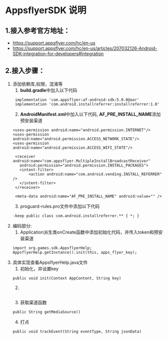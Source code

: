# AppsflyerSDK 说明
## 1.接入参考官方地址：
- https://support.appsflyer.com/hc/en-us
- https://support.appsflyer.com/hc/en-us/articles/207032126-Android-SDK-integration-for-developers#Integration
## 2.接入步骤：
1. 添加依赖库,权限，混淆等
   1. **build.gradle**中加入以下代码
   ```
    implementation 'com.appsflyer:af-android-sdk:5.0.0@aar'
    implementation 'com.android.installreferrer:installreferrer:1.0'
   ```
   2. **AndroidManifest.xml**中加入以下代码, **AF_PRE_INSTALL_NAME**添加预安装渠道
   ```
   <uses-permission android:name="android.permission.INTERNET"/>
   <uses-permission android:name="android.permission.ACCESS_NETWORK_STATE"/>
   <uses-permission android:name="android.permission.ACCESS_WIFI_STATE"/>

    <receiver android:name="com.appsflyer.MultipleInstallBroadcastReceiver"
      android:permission="android.permission.INSTALL_PACKAGES">
      <intent-filter>
          <action android:name="com.android.vending.INSTALL_REFERRER" />
      </intent-filter>
    </receiver>

    <meta-data android:name="AF_PRE_INSTALL_NAME" android:value="" />

   ```
   3. proguard-rules.pro文件中添加以下代码
   ```
   -keep public class com.android.installreferrer.** { *; }

   ```
2. 编码部分:
   1. Application派生类onCreate函数中添加初始化代码，并传入token和预安装渠道
    ```
    import org.games.sdk.AppsflyerHelp;
    AppsflyerHelp.getInstance().init(this, apps_flyer_key);
   ```
3. 具体实现查看AppsflyerHelp.java文件
    1. 初始化，并设置key
    ```
    public void init(Context AppContent, String key)
    ```
    2. 
    ```
    
    ```
    3. 获取渠道函数
    ```
    public String getMediaSource()
    ```
    4. 打点
    ```
    public void trackEvent(String eventType, String jsonData)
    ```
